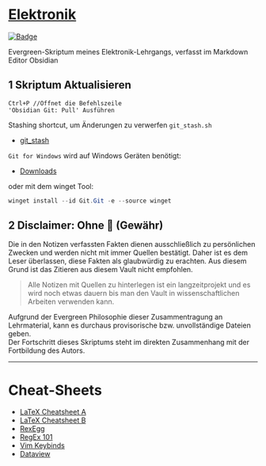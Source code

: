 
# [Elektronik](https://github.com/s-grundner/Elektronik)

[![Badge](https://img.shields.io/badge/Built%20For-obsidian.md-purple)](https://obsidian.md/)

Evergreen-Skriptum meines Elektronik-Lehrgangs, verfasst im Markdown Editor Obsidian

## 1 Skriptum Aktualisieren

```
Ctrl+P //Öffnet die Befehlszeile
'Obsidian Git: Pull' Ausführen
```

Stashing shortcut, um Änderungen zu verwerfen `git_stash.sh`

- [git_stash](10_tools/git_stash.sh)

`Git for Windows` wird auf Windows Geräten benötigt:

- [Downloads](https://git-scm.com/download/win)

oder mit dem winget Tool:

```powershell
winget install --id Git.Git -e --source winget
```

## 2 Disclaimer: Ohne 🔫 (Gewähr)

Die in den Notizen verfassten Fakten dienen ausschließlich zu persönlichen Zwecken und werden nicht mit immer Quellen bestätigt. 
Daher ist es dem Leser überlassen, diese Fakten als glaubwürdig zu erachten. Aus diesem Grund ist das Zitieren aus diesem Vault nicht empfohlen.

> Alle Notizen mit Quellen zu hinterlegen ist ein langzeitprojekt und es wird noch etwas dauern bis man den Vault in wissenschaftlichen Arbeiten verwenden kann.

Aufgrund der Evergreen Philosophie dieser Zusammentragung an Lehrmaterial, kann es durchaus provisorische bzw. unvollständige Dateien geben.  
Der Fortschritt dieses Skriptums steht im direkten Zusammenhang mit der Fortbildung des Autors. 

---

# Cheat-Sheets

- [LaTeX Cheatsheet A](http://tug.ctan.org/info/undergradmath/undergradmath.pdf)
- [LaTeX Cheatsheet B](https://wch.github.io/latexsheet/latexsheet-a4.pdf)
- [RexEgg](https://www.rexegg.com/regex-quickstart.html)
- [RegEx 101](https://regex101.com/)
- [Vim Keybinds](https://vim.rtorr.com/)
- [Dataview](https://blacksmithgu.github.io/obsidian-dataview/)
